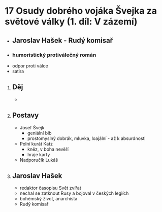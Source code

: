 
# 17 Osudy dobrého vojáka Švejka za světové války (1. díl: V zázemí)
 - ## Jaroslav Hašek - Rudý komisař
 - ### humoristický protiválečný román
 - odpor proti válce
 - satira

1. ## Děj
   - 

1. ## Postavy
   - Josef Švejk
     - geniální blb
     - prostomyslný dobrák, mluvka, loajální - až k absurdnosti
   - Polní kurát Katz
     - kněz, v boha nevěří
     - hraje karty
   - Nadporučík Lukáš

1. ## Jaroslav Hašek
   - redaktor časopisu Svět zvířat
   - nechal se zatknout Rusy a bojoval v českých legiích
   - bohémský život, anarchista
   - Rudý komisař
